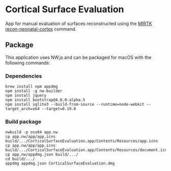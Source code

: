 Cortical Surface Evaluation
===========================

App for manual evaluation of surfaces reconstructed
using the [MIRTK](https://mirtk.github.io)
[recon-neonatal-cortex](https://github.com/MIRTK/Deformable/blob/add-recon-neonatal-cortex/tools/recon-neonatal-cortex.py)
command.

## Package

This application uses NW.js and can be packaged for macOS with the following commands:

### Dependencies

```
brew install npm appdmg
npm install -g nw-builder
npm install jquery
npm install bootstrap@4.0.0-alpha.5
npm install sqlite3 --build-from-source --runtime=node-webkit --target_arch=x64 --target=0.19.0
```

### Build package

```
nwbuild -p osx64 app.nw
cp app.nw/app/app.icns build/.../CorticalSurfaceEvaluation.app/Contents/Resources/app.icns
cp app.nw/app/app.icns build/.../CorticalSurfaceEvaluation.app/Contents/Resources/document.icns
cp app.nw/appdmg.json build/.../
cd build/.../
appdmg appdmg.json CorticalSurfaceEvaluation.dmg
```
